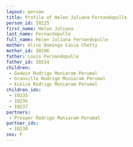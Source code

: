 ```yaml
---
layout: person
title: Profile of Helen Juliana Fernandopulle
person_id: I0225
first_name: Helen Juliana
last_name: Fernandopulle
full_name: Helen Juliana Fernandopulle
mother: Alice Dominga Casie Chetty
mother_id: I0196
father: Louis Fernandopulle
father_id: I0224
children:
 - Godwin Rodrigo Muniaram Perumal
 - Granville Rodrigo Muniaram Perumal
 - Eunice Rodrigo Muniaram Perumal
children_ids:
 - I0235
 - I0236
 - I0237
partners:
 - Prosper Rodrigo Muniaram Perumal
partner_ids:
 - I0230
sex: F
---
```


